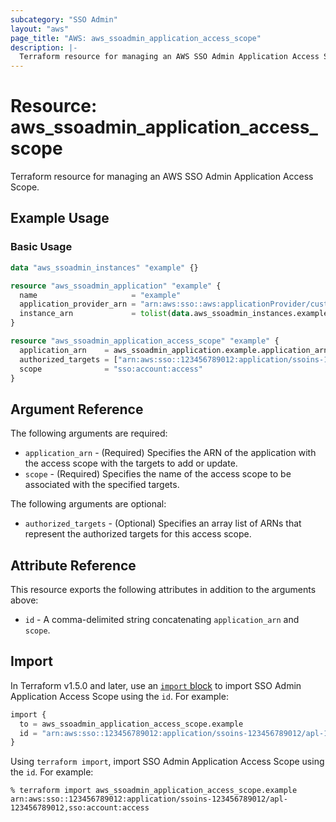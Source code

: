 ```yaml
---
subcategory: "SSO Admin"
layout: "aws"
page_title: "AWS: aws_ssoadmin_application_access_scope"
description: |-
  Terraform resource for managing an AWS SSO Admin Application Access Scope.
---
```

# Resource: aws_ssoadmin_application_access_scope

Terraform resource for managing an AWS SSO Admin Application Access Scope.

## Example Usage

### Basic Usage

```terraform
data "aws_ssoadmin_instances" "example" {}

resource "aws_ssoadmin_application" "example" {
  name                     = "example"
  application_provider_arn = "arn:aws:sso::aws:applicationProvider/custom"
  instance_arn             = tolist(data.aws_ssoadmin_instances.example.arns)[0]
}

resource "aws_ssoadmin_application_access_scope" "example" {
  application_arn    = aws_ssoadmin_application.example.application_arn
  authorized_targets = ["arn:aws:sso::123456789012:application/ssoins-123456789012/apl-123456789012"]
  scope              = "sso:account:access"
}
```

## Argument Reference

The following arguments are required:

* `application_arn` - (Required) Specifies the ARN of the application with the access scope with the targets to add or update.
* `scope` - (Required) Specifies the name of the access scope to be associated with the specified targets.

The following arguments are optional:

* `authorized_targets` - (Optional) Specifies an array list of ARNs that represent the authorized targets for this access scope.

## Attribute Reference

This resource exports the following attributes in addition to the arguments above:

* `id` - A comma-delimited string concatenating `application_arn` and `scope`.

## Import

In Terraform v1.5.0 and later, use an [`import` block](https://developer.hashicorp.com/terraform/language/import) to import SSO Admin Application Access Scope using the `id`. For example:

```terraform
import {
  to = aws_ssoadmin_application_access_scope.example
  id = "arn:aws:sso::123456789012:application/ssoins-123456789012/apl-123456789012,sso:account:access"
}
```

Using `terraform import`, import SSO Admin Application Access Scope using the `id`. For example:

```console
% terraform import aws_ssoadmin_application_access_scope.example arn:aws:sso::123456789012:application/ssoins-123456789012/apl-123456789012,sso:account:access
```
